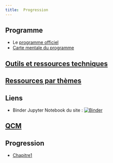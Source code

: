 ```yaml
---
title:  Progression
---
```



## Programme 

* Le  [programme officiel](Programme/PPL18_Numerique-sciences-informatiques_SPE_1eGen_1025707.pdf)
* [Carte mentale du programme](Programme/PremièreNSI.jpg)

## [Outils et ressources techniques](outils.md)

## [Ressources par thèmes](ressources.md)

## Liens 

* Binder Jupyter Notebook du site : [![Binder](https://mybinder.org/badge_logo.svg)](https://mybinder.org/v2/gh/parc-nsi/premiere-nsi/master)


## [QCM](qcm.md)


## Progression


* [Chapitre1](chapitre1.md)






